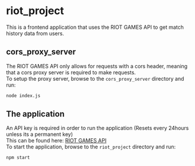 # riot_project
This is a frontend application that uses the RIOT GAMES API to get match history data from users.

## cors_proxy_server
The RIOT GAMES API only allows for requests with a cors header, meaning that a cors proxy server is required to make requests.<br />
To setup the proxy server, browse to the `cors_proxy_server` directory and run:
```bash
node index.js
```

## The application
An API key is required in order to run the application (Resets every 24hours unless its a permanent key)<br />
This can be found here: [RIOT GAMES API](https://developer.riotgames.com/)<br />
To start the application, browse to the `riot_project` directory and run: 
```bash
npm start
```
